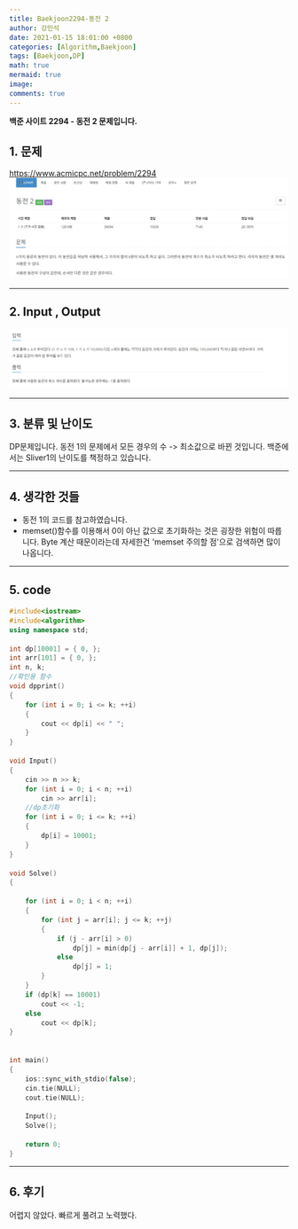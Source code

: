 ```yaml
---
title: Baekjoon2294-동전 2
author: 강민석
date: 2021-01-15 18:01:00 +0800
categories: [Algorithm,Baekjoon]
tags: [Baekjoon,DP]
math: true
mermaid: true
image: 
comments: true
---
```


**백준 사이트 2294 - 동전 2 문제입니다.**

## 1. 문제
<https://www.acmicpc.net/problem/2294>
![](/assets/img/sample/Baekjoon/2294/Problem.JPG)

-----  

## 2. Input , Output
![](/assets/img/sample/Baekjoon/2294/input.JPG)

-----  

## 3. 분류 및 난이도

DP문제입니다.
동전 1의 문제에서 모든 경우의 수 -> 최소값으로 바뀐 것입니다.
백준에서는 Sliver1의 난이도를 책정하고 있습니다.

-----  

## 4. 생각한 것들

- 동전 1의 코드를 참고하였습니다.
- memset()함수를 이용해서 0이 아닌 값으로 초기화하는 것은 굉장한 위험이 따릅니다. Byte 계산 때문이라는데 자세한건 'memset 주의할 점'으로 검색하면 많이 나옵니다.

-----  

## 5. code

```c++
#include<iostream>
#include<algorithm>
using namespace std;

int dp[10001] = { 0, };
int arr[101] = { 0, };
int n, k;
//확인용 함수
void dpprint()
{
	for (int i = 0; i <= k; ++i)
	{
		cout << dp[i] << " ";
	}
}

void Input()
{
	cin >> n >> k;
	for (int i = 0; i < n; ++i)
		cin >> arr[i];
	//dp초기화
	for (int i = 0; i <= k; ++i)
	{
		dp[i] = 10001;
	}
}

void Solve()
{

	for (int i = 0; i < n; ++i)
	{
		for (int j = arr[i]; j <= k; ++j)
		{
			if (j - arr[i] > 0)
				dp[j] = min(dp[j - arr[i]] + 1, dp[j]);
			else
				dp[j] = 1;
		}
	}
	if (dp[k] == 10001)
		cout << -1;
	else
		cout << dp[k];
}


int main()
{
	ios::sync_with_stdio(false);
	cin.tie(NULL);
	cout.tie(NULL);

	Input();
	Solve();

	return 0;
}
```
-----

## 6. 후기
어렵지 않았다. 빠르게 풀려고 노력했다.








 
